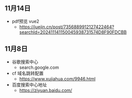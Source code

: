 ## 11月14日
- pdf预览 vue2
  - https://juejin.cn/post/7356889912127422464?searchId=202411141150045938731574D8F90FDCBB
## 11月8日
- 谷歌搜索中心
  - search.google.com
- cf 域名跳转配置
  - https://www.xujiahua.com/9946.html
- 百度搜索中心地址
  - https://ziyuan.baidu.com/